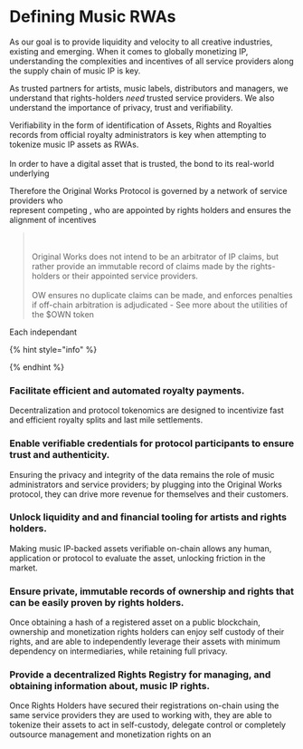 # Defining Music RWAs

As our goal is to provide liquidity and velocity to all creative industries, existing and emerging. When it comes to globally monetizing IP, understanding the complexities and incentives of all service providers along the supply chain of music IP is key.&#x20;

As trusted partners for artists, music labels, distributors and managers, we understand that rights-holders _need_ trusted service providers. We also understand the importance of privacy, trust and verifiability.&#x20;

Verifiability in the form of identification of Assets, Rights and Royalties records from official royalty administrators is key when attempting to tokenize music IP assets as RWAs.\
\
In order to have a digital asset that is trusted, the bond to its real-world underlying&#x20;

Therefore the Original Works Protocol is governed by a network of service providers who \
represent competing , who are appointed by rights holders and ensures the alignment of incentives&#x20;

> \
> \
> Original Works does not intend to be an arbitrator of IP claims, but rather provide an immutable record of claims made by the rights-holders or their appointed service providers. \
> \
> OW ensures no duplicate claims can be made, and enforces penalties if off-chain arbitration is adjudicated - See more about the utilities of the $OWN token



Each independant&#x20;

{% hint style="info" %}

{% endhint %}

### Facilitate efficient and automated royalty payments.

Decentralization and protocol tokenomics are designed to incentivize fast and efficient royalty splits and last mile settlements.

### Enable verifiable credentials for protocol participants to ensure trust and authenticity.

Ensuring the privacy and integrity of the data remains the role of music administrators and service providers; by plugging into the Original Works protocol, they can drive more revenue for themselves and their customers.&#x20;

### Unlock liquidity and and financial tooling for artists and rights holders.

Making music IP-backed assets verifiable on-chain allows any human, application or protocol to evaluate the asset, unlocking friction in the market.

### Ensure private, immutable records of ownership and rights that can be easily proven by rights holders.

Once obtaining a hash of a registered asset on a public blockchain, ownership and monetization rights holders can enjoy self custody of their rights, and are able to independently leverage their assets with minimum dependency on intermediaries, while retaining full privacy.&#x20;

### Provide a decentralized Rights Registry for managing, and obtaining information about, music IP rights.

Once Rights Holders have secured their registrations on-chain using the same service providers they are used to working with, they are able to tokenize their assets to act in self-custody, delegate control or completely outsource management and monetization rights on an&#x20;
